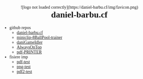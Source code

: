 <div style="text-align:center;">
  ![logo not loaded correctly](https://daniel-barbu.cf/img/favicon.png)
  <h1 style="font-family:'Cooper Black 2';">daniel-barbu.cf</h1>
</div>

* github repos
  * [daniel-barbu.cf](https://github.com/daniel-barbu/daniel-barbu.cf)
  * [miniclip-8BallPool-trainer](https://github.com/daniel-barbu/miniclip-8BallPool-trainer)
  * [daniGameIdler](https:\/github.com/daniel-barbu/daniGameIdler)
  * [AlwaysOnTop](https://github.com/daniel-barbu/AlwaysOnTop)
  * [pdf-PRINTER](https://github.com/daniel-barbu/pdf-PRINTER)
* fisiere imp
  * [pdf-test](/files/capitol-daewoo-tico.pdf)
  * [png-test](/files/cover.png)
  * [pdf2-test](/files/Excel.pdf)
<h1></h1>

<script>
  var link=document.createElement("link"); link.rel="icon"; link.href="/img/favicon.png?"; document.getElementsByTagName("head")[0].appendChild(link);
  document.getElementsByTagName("h1")[0].remove();
</script>
<style>
  @font-face {font-family:'Cooper Black 2'; src:url(/fonts/CooperBlack2.woff);}
  @font-face {font-family:'Lucida Sans Unicode'; src:url(/fonts/LucidaSansUnicode.woff);}
  body {font-family:"Lucida Sans Unicode";}
  h1 {margin-top:0 !important;}
</style>
 
